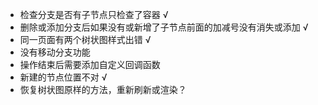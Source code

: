 - 检查分支是否有子节点只检查了容器 √
- 删除或添加分支后如果没有或新增了子节点前面的加减号没有消失或添加 √
- 同一页面有两个树状图样式出错 √
- 没有移动分支功能
- 操作结束后需要添加自定义回调函数
- 新建的节点位置不对 √
- 恢复树状图原样的方法，重新刷新或渲染？